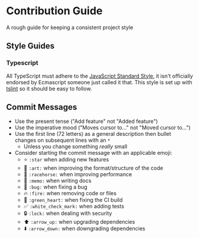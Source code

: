 # Contribution Guide

A rough guide for keeping a consistent project style

## Style Guides

### Typescript

All TypeScript must adhere to the [JavaScript Standard Style](https://standardjs.com/),
it isn't officially endorsed by Ecmascript someone just called it that.
This style is set up with [tslint](https://palantir.github.io/tslint) so it should be easy to follow.

## Commit Messages

* Use the present tense ("Add feature" not "Added feature")
* Use the imperative mood ("Moves cursor to..." not "Moved cursor to...")
* Use the first line (72 letters) as a general description then bullet changes on subsequent lines with an `*`
  * Unless you change something _really_ small
* Consider starting the commit message with an applicable emoji:
  * :star: `:star` when adding new features
  * :art: `:art:` when improving the format/structure of the code
  * :racehorse: `:racehorse:` when improving performance
  * :memo: `:memo:` when writing docs
  * :bug: `:bug:` when fixing a bug
  * :fire: `:fire:` when removing code or files
  * :green_heart: `:green_heart:` when fixing the CI build
  * :white_check_mark: `:white_check_mark:` when adding tests
  * :lock: `:lock:` when dealing with security
  * :arrow_up: `:arrow_up:` when upgrading dependencies
  * :arrow_down: `:arrow_down:` when downgrading dependencies
